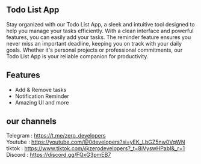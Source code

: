 ## Todo List App
Stay organized with our Todo List App, a sleek and intuitive tool designed to help you manage your tasks efficiently. 
With a clean interface and powerful features, you can easily add your tasks. 
The reminder feature ensures you never miss an important deadline, keeping you on track with your daily goals. 
Whether it's personal projects or professional commitments, our Todo List App is your reliable companion for productivity.

## Features
* Add & Remove tasks
* Notification Reminder
* Amazing UI
and more

## our channels 

Telegram : https://t.me/zero_developers <br/>
Youtube  : https://youtube.com/@0developers?si=yEK_LbGZ5nw0VqWN <br/>
tiktok   : https://www.tiktok.com/@zerodevelopers?_t=8iVyswHPabI&_r=1 <br/>
Discord  : https://discord.gg/FQxG3pmEB7
